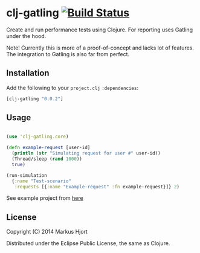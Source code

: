 # clj-gatling [![Build Status](https://travis-ci.org/mhjort/clj-gatling.png?branch=master)](https://travis-ci.org/mhjort/clj-gatling)

Create and run performance tests using Clojure. For reporting uses Gatling under the hood.

Note! Currently this is more of a proof-of-concept and lacks lot of features.
The integration to Gatling is also far from perfect.

## Installation

Add the following to your `project.clj` `:dependencies`:

```clojure
[clj-gatling "0.0.2"]
```

## Usage

```clojure

(use 'clj-gatling.core)

(defn example-request [user-id]
  (println (str "Simulating request for user #" user-id))
  (Thread/sleep (rand 1000))
  true)

(run-simulation
  {:name "Test-scenario"
   :requests [{:name "Example-request" :fn example-request}]} 2)
```

See example project from [here](https://github.com/mhjort/clj-gatling-example)

## License

Copyright (C) 2014 Markus Hjort

Distributed under the Eclipse Public License, the same as Clojure.
